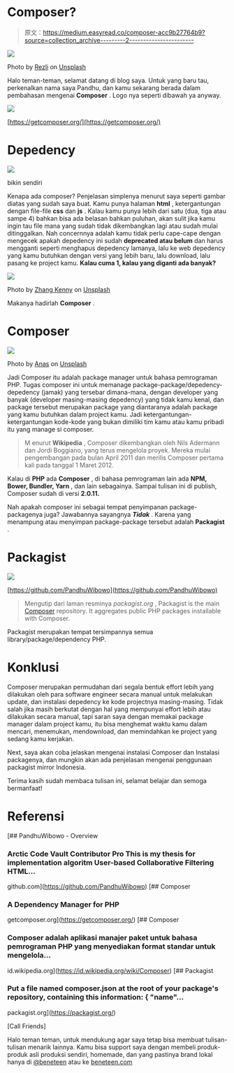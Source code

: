 # Composer?

> 原文：<https://medium.easyread.co/composer-acc9b27764b9?source=collection_archive---------2----------------------->

![](img/9962be13acfbf3905d15aad4e76d271f.png)

Photo by [Rezli](https://unsplash.com/@rezli?utm_source=medium&utm_medium=referral) on [Unsplash](https://unsplash.com?utm_source=medium&utm_medium=referral)

Halo teman-teman, selamat datang di blog saya. Untuk yang baru tau, perkenalkan nama saya Pandhu, dan kamu sekarang berada dalam pembahasan mengenai **Composer** . Logo nya seperti dibawah ya anyway.

![](img/7b77faa539f784848c599e84045eab2e.png)

[https://getcomposer.org/](https://getcomposer.org/)

# Depedency

![](img/671c0ab02f34dd36b0433eee3b2cdd09.png)

bikin sendiri

Kenapa ada composer? Penjelasan simplenya menurut saya seperti gambar diatas yang sudah saya buat. Kamu punya halaman **html** , ketergantungan dengan file-file **css** dan **js** . Kalau kamu punya lebih dari satu (dua, tiga atau sampe 4) bahkan bisa ada belasan bahkan puluhan, akan sulit jika kamu ingin tau file mana yang sudah tidak dikembangkan lagi atau sudah mulai ditinggalkan. Nah concernnya adalah kamu tidak perlu cape-cape dengan mengecek apakah depedency ini sudah **deprecated atau belum** dan harus mengganti seperti menghapus depedency lamanya, lalu ke web depedency yang kamu butuhkan dengan versi yang lebih baru, lalu download, lalu pasang ke project kamu. **Kalau cuma 1, kalau yang diganti ada banyak?**

![](img/f6877faa4c7acb84649efc10adb08c7a.png)

Photo by [Zhang Kenny](https://unsplash.com/@kennyzhang29?utm_source=medium&utm_medium=referral) on [Unsplash](https://unsplash.com?utm_source=medium&utm_medium=referral)

Makanya hadirlah **Composer** .

# Composer

![](img/051610e31708ad7889635e99bf99a208.png)

Photo by [Anas](https://unsplash.com/@anasshardi?utm_source=medium&utm_medium=referral) on [Unsplash](https://unsplash.com?utm_source=medium&utm_medium=referral)

Jadi Composer itu adalah package manager untuk bahasa pemrograman PHP. Tugas composer ini untuk memanage package-package/depedency-depedency (jamak) yang tersebar dimana-mana, dengan developer yang banyak (developer masing-masing depedency) yang tidak kamu kenal, dan package tersebut merupakan package yang diantaranya adalah package yang kamu butuhkan dalam project kamu. Jadi ketergantungan-ketergantungan kode-kode yang bukan dimiliki tim kamu atau kamu pribadi itu yang manage si composer.

> M enurut **Wikipedia** , Composer dikembangkan oleh Nils Adermann dan Jordi Boggiano, yang terus mengelola proyek. Mereka mulai pengembangan pada bulan April 2011 dan merilis Composer pertama kali pada tanggal 1 Maret 2012.

Kalau di **PHP** ada **Composer** , di bahasa pemrograman lain ada **NPM, Bower, Bundler, Yarn** , dan lain sebagainya. Sampai tulisan ini di publish, Composer sudah di versi **2.0.11\.**

Nah apakah composer ini sebagai tempat penyimpanan package-packagenya juga? Jawabannya sayangnya ***Tidak*** . Karena yang menampung atau menyimpan package-package tersebut adalah **Packagist** .

# Packagist

![](img/d927f91f4c5f960520b6ba73caad7e38.png)

[https://github.com/PandhuWibowo](https://github.com/PandhuWibowo)

> Mengutip dari laman resminya *packagist.org* , Packagist is the main [Composer](https://getcomposer.org/) repository. It aggregates public PHP packages installable with Composer.

Packagist merupakan tempat tersimpannya semua library/package/dependency PHP.

# **Konklusi**

Composer merupakan permudahan dari segala bentuk effort lebih yang dilakukan oleh para software engineer secara manual untuk melakukan update, dan instalasi depedency ke kode projectnya masing-masing. Tidak salah jika masih berkutat dengan hal yang mempunyai effort lebih atau dilakukan secara manual, tapi saran saya dengan memakai package manager dalam project kamu, itu bisa menghemat waktu kamu dalam mencari, menemukan, mendownload, dan memindahkan ke project yang sedang kamu kerjakan.

Next, saya akan coba jelaskan mengenai instalasi Composer dan Instalasi packagenya, dan mungkin akan ada penjelasan mengenai penggunaan packagist mirror Indonesia.

Terima kasih sudah membaca tulisan ini, selamat belajar dan semoga bermanfaat!

# Referensi

[](https://github.com/PandhuWibowo) [## PandhuWibowo - Overview

### Arctic Code Vault Contributor Pro This is my thesis for implementation algoritm User-based Collaborative Filtering HTML…

github.com](https://github.com/PandhuWibowo) [](https://getcomposer.org/) [## Composer

### A Dependency Manager for PHP

getcomposer.org](https://getcomposer.org/) [](https://id.wikipedia.org/wiki/Composer) [## Composer

### Composer adalah aplikasi manajer paket untuk bahasa pemrograman PHP yang menyediakan format standar untuk mengelola…

id.wikipedia.org](https://id.wikipedia.org/wiki/Composer) [](https://packagist.org/) [## Packagist

### Put a file named composer.json at the root of your package's repository, containing this information: { "name"…

packagist.org](https://packagist.org/) 

[Call Friends]

Halo teman teman, untuk mendukung agar saya tetap bisa membuat tulisan-tulisan menarik lainnya. Kamu bisa support saya dengan membeli produk-produk asli produksi sendiri, homemade, dan yang pastinya brand lokal hanya di [@beneteen](https://www.instagram.com/beneteen/) atau ke [beneteen.com](https://beneteen.com/)